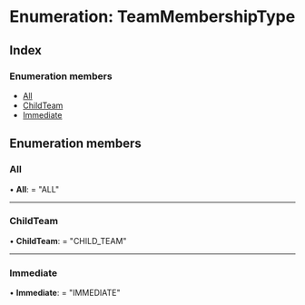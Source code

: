 
# Enumeration: TeamMembershipType

## Index

### Enumeration members

* [All](teammembershiptype.md#all)
* [ChildTeam](teammembershiptype.md#childteam)
* [Immediate](teammembershiptype.md#immediate)

## Enumeration members

###  All

• **All**: = "ALL"

___

###  ChildTeam

• **ChildTeam**: = "CHILD_TEAM"

___

###  Immediate

• **Immediate**: = "IMMEDIATE"
